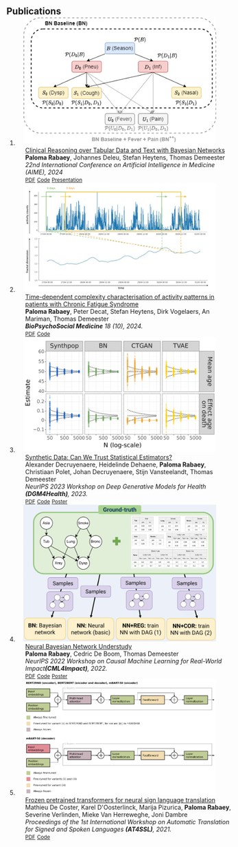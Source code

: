 <h2 id="publications" style="margin: 2px 0px -15px;">Publications</h2>

<div class="publications">
<ol class="bibliography">

<li>
<div class="pub-row">

  <div class="col-sm-3 abbr" style="position: relative;padding-right: 15px;padding-left: 15px;">
    <img src="assets/img/bn_text_figure.png" class="teaser img-fluid z-depth-1">
  </div>

  <div class="col-sm-9" style="position: relative;width: 100%;padding-right: 15px;padding-left: 20px;">
    <div class="title"><a href="https://arxiv.org/abs/2403.09481">Clinical Reasoning over Tabular Data and Text with Bayesian Networks</a></div>
    <div class="author"><strong>Paloma Rabaey</strong>, Johannes Deleu, Stefan Heytens, Thomas Demeester</div>
    <div class="periodical"><em> 22nd International Conference on Artificial Intelligence in Medicine (AIME), 2024</em></div>
    <div class="links">
      <a href="https://arxiv.org/abs/2403.09481" class="btn btn-sm z-depth-0" role="button" target="_blank" style="font-size:12px;">PDF</a>
      <a href="https://github.com/prabaey/bn-text" class="btn btn-sm z-depth-0" role="button" target="_blank" style="font-size:12px;">Code</a>
      <a href="{{ site.pres_link_BN_text }}" class="btn btn-sm z-depth-0" role="button" target="_blank" style="font-size:12px;">Presentation</a>
      <!-- <strong><i style="color:#e74d3c">Poster Presentation</i></strong> -->
    </div>
  </div>
</div>
</li>

<li>
<div class="pub-row">

  <div class="col-sm-3 abbr" style="position: relative;padding-right: 15px;padding-left: 15px;">
    <img src="assets/img/bds_figure.png" class="teaser img-fluid z-depth-1">
  </div>

  <div class="col-sm-9" style="position: relative;width: 100%;padding-right: 15px;padding-left: 20px;">
    <div class="title"><a href="https://doi.org/10.1186/s13030-024-00305-9">Time-dependent complexity characterisation of activity patterns in patients with Chronic Fatigue Syndrome</a></div>
    <div class="author"><strong>Paloma Rabaey</strong>, Peter Decat, Stefan Heytens, Dirk Vogelaers, An Mariman, Thomas Demeester</div>
    <div class="periodical"><em> <strong>BioPsychoSocial Medicine</strong> 18 (10), 2024.</em></div>
    <div class="links">
      <a href="https://doi.org/10.1186/s13030-024-00305-9" class="btn btn-sm z-depth-0" role="button" target="_blank" style="font-size:12px;">PDF</a>
      <a href="https://github.com/prabaey/time-dependent-complexity" class="btn btn-sm z-depth-0" role="button" target="_blank" style="font-size:12px;">Code</a>
      <!-- <strong><i style="color:#e74d3c">Poster Presentation</i></strong> -->
    </div>
  </div>
</div>
</li>

<li>
<div class="pub-row">

  <div class="col-sm-3 abbr" style="position: relative;padding-right: 15px;padding-left: 15px;">
    <img src="assets/img/poster_syndara_cropped.png" class="teaser img-fluid z-depth-1">
  </div>

  <div class="col-sm-9" style="position: relative;width: 100%;padding-right: 15px;padding-left: 20px;">
    <div class="title"><a href="https://arxiv.org/abs/2312.07837">Synthetic Data: Can We Trust Statistical Estimators?</a></div>
    <div class="author">Alexander Decruyenaere, Heidelinde Dehaene, <strong>Paloma Rabaey</strong>, Christiaan Polet, Johan Decruyenaere, Stijn Vansteelandt, Thomas Demeester</div>
    <div class="periodical"><em> NeurIPS 2023 Workshop on Deep Generative Models for Health <strong>(DGM4Health)</strong>, 2023.</em></div>
    <div class="links">
      <a href="https://arxiv.org/abs/2312.07837" class="btn btn-sm z-depth-0" role="button" target="_blank" style="font-size:12px;">PDF</a>
      <a href="https://github.com/syndara-lab/inferential-utility-workshop" class="btn btn-sm z-depth-0" role="button" target="_blank" style="font-size:12px;">Code</a>
      <a href="{{ site.poster_link_syndara }}" class="btn btn-sm z-depth-0" role="button" target="_blank" style="font-size:12px;">Poster</a>
      <!-- <strong><i style="color:#e74d3c">Poster Presentation</i></strong> -->
    </div>
  </div>
</div>
</li>

<li>
<div class="pub-row">

  <div class="col-sm-3 abbr" style="position: relative;padding-right: 15px;padding-left: 15px;">
    <img src="assets/img/poster_neurips_cropped.jpg" class="teaser img-fluid z-depth-1">
  </div>

  <div class="col-sm-9" style="position: relative;width: 100%;padding-right: 15px;padding-left: 20px;">
    <div class="title"><a href="https://arxiv.org/abs/2211.08243">Neural Bayesian Network Understudy</a></div>
    <div class="author"><strong>Paloma Rabaey</strong>, Cedric De Boom, Thomas Demeester</div>
    <div class="periodical"><em> NeurIPS 2022 Workshop on Causal Machine Learning for Real-World Impact<strong>(CML4Impact)</strong>, 2022.</em></div>
    <div class="links">
      <a href="https://arxiv.org/pdf/2211.08243.pdf" class="btn btn-sm z-depth-0" role="button" target="_blank" style="font-size:12px;">PDF</a>
      <a href="https://github.com/prabaey/NBN-understudy" class="btn btn-sm z-depth-0" role="button" target="_blank" style="font-size:12px;">Code</a>
      <a href="{{ site.poster_link_NBN }}" class="btn btn-sm z-depth-0" role="button" target="_blank" style="font-size:12px;">Poster</a>
      <!-- <strong><i style="color:#e74d3c">Poster Presentation</i></strong> -->
    </div>
  </div>
</div>
</li>

<li>
<div class="pub-row">

  <div class="col-sm-3 abbr" style="position: relative;padding-right: 15px;padding-left: 15px;">
    <img src="assets/img/FPT4SLT_cropped.PNG" class="teaser img-fluid z-depth-1">
  </div>

  <div class="col-sm-9" style="position: relative;width: 100%;padding-right: 15px;padding-left: 20px;">
    <div class="title"><a href="https://aclanthology.org/2021.mtsummit-at4ssl.10/">Frozen pretrained transformers for neural sign language translation</a></div>
    <div class="author">Mathieu De Coster, Karel D'Oosterlinck, Marija Pizurica, <strong>Paloma Rabaey</strong>, Severine Verlinden, Mieke Van Herreweghe, Joni Dambre</div>
    <div class="periodical"><em> Proceedings of the 1st International Workshop on Automatic Translation for Signed and Spoken Languages <strong> (AT4SSL)</strong>, 2021.</em></div>
    <div class="links">
      <a href="https://aclanthology.org/2021.mtsummit-at4ssl.10.pdf" class="btn btn-sm z-depth-0" role="button" target="_blank" style="font-size:12px;">PDF</a>
      <a href="https://github.com/m-decoster/fpt4slt" class="btn btn-sm z-depth-0" role="button" target="_blank" style="font-size:12px;">Code</a>
      <!-- <strong><i style="color:#e74d3c">Poster Presentation</i></strong> -->
    </div>
  </div>
</div>
</li>
  
<br>

</ol>
</div>